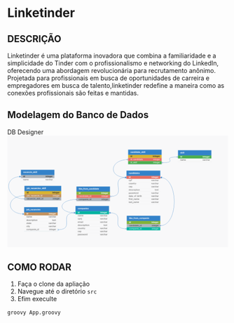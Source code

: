 # Linketinder

## DESCRIÇÃO
Linketinder é uma plataforma inovadora que combina a familiaridade e a simplicidade do Tinder com o profissionalismo e networking do LinkedIn, oferecendo uma abordagem revolucionária para recrutamento anônimo. Projetada para profissionais em busca de oportunidades de carreira e empregadores em busca de talento,linketinder redefine a maneira como as conexões profissionais são feitas e mantidas.

## Modelagem do Banco de Dados
DB Designer
<img src="./DB/modelagem_db.png">
## COMO RODAR
1. Faça o clone da apliação
2. Navegue até o diretório `src`
3. Efim execulte
```bash
groovy App.groovy 
```
<!-- Pedro Jonas Nunes de Araújo -->
